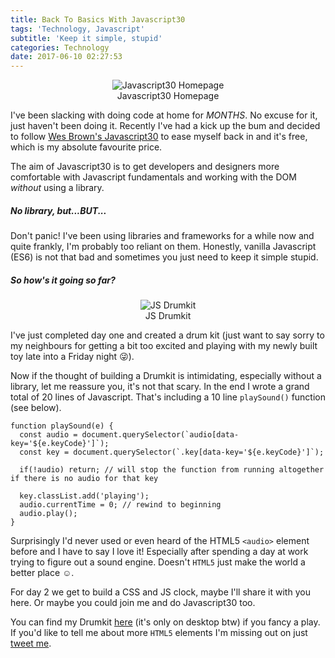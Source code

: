 ```yaml
---
title: Back To Basics With Javascript30
tags: 'Technology, Javascript'
subtitle: 'Keep it simple, stupid'
categories: Technology
date: 2017-06-10 02:27:53
---
```


<center>
  <figure>
    <img src="https://cdn-images-1.medium.com/max/800/1*C5JB4zEpTQgt-VZjUodRDA.png" alt="Javascript30 Homepage"/>
    <figcaption>Javascript30 Homepage</figurecaption>
  </figure>
</center>

I've been slacking with doing code at home for *_MONTHS_*. No excuse for it, just haven't been doing it. Recently I've had a kick up the bum and decided to follow [Wes Brown's Javascript30](https://javascript30.com/) to ease myself back in and it's free, which is my absolute favourite price.

The aim of Javascript30 is to get developers and designers more comfortable with Javascript fundamentals and working with the DOM _*without*_ using a library.

##### No library, but...BUT...

Don't panic! I've been using libraries and frameworks for a while now and quite frankly, I'm probably too reliant on them. Honestly, vanilla Javascript (ES6) is not that bad and sometimes you just need to keep it simple stupid.

##### So how's it going so far?

<center>
  <figure>
    <img src="https://s3.amazonaws.com/js30-cdn/small0.jpg"alt="JS Drumkit"/>
    <figcaption>JS Drumkit</figurecaption>
  </figure>
</center>

I've just completed day one and created a drum kit (just want to say sorry to my neighbours for getting a bit too excited and playing with my newly built toy late into a Friday night 😜).

Now if the thought of building a Drumkit is intimidating, especially without a library, let me reassure you, it's not that scary. In the end I wrote a grand total of 20 lines of Javascript. That's including a 10 line `playSound()` function (see below).

```
function playSound(e) {
  const audio = document.querySelector(`audio[data-key='${e.keyCode}']`);
  const key = document.querySelector(`.key[data-key='${e.keyCode}']`);

  if(!audio) return; // will stop the function from running altogether if there is no audio for that key

  key.classList.add('playing');
  audio.currentTime = 0; // rewind to beginning
  audio.play();
}
```

Surprisingly I'd never used or even heard of the HTML5 `<audio>` element before and I have to say I love it! Especially after spending a day at work trying to figure out a sound engine. Doesn't `HTML5` just make the world a better place ☺️.

For day 2 we get to build a CSS and JS clock, maybe I'll share it with you here. Or maybe you could join me and do Javascript30 too.

You can find my Drumkit [here](http://tanyapowell.co.uk/drumkit/) (it's only on desktop btw) if you fancy a play. If you'd like to tell me about more `HTML5` elements I'm missing out on just [tweet me](https://twitter.com/tanya_powell).
